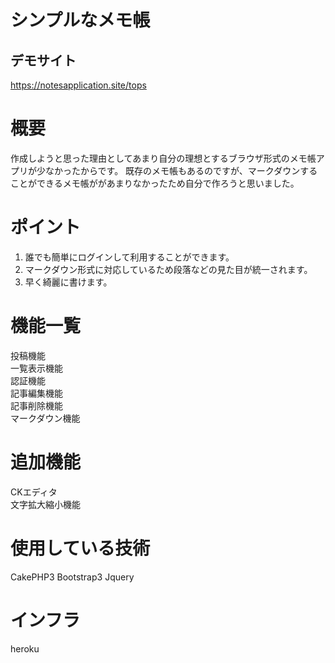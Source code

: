 # シンプルなメモ帳

## デモサイト
https://notesapplication.site/tops

# 概要
 作成しようと思った理由としてあまり自分の理想とするブラウザ形式のメモ帳アプリが少なかったからです。
 既存のメモ帳もあるのですが、マークダウンすることができるメモ帳ががあまりなかったため自分で作ろうと思いました。
 # ポイント
1. 誰でも簡単にログインして利用することができます。
2. マークダウン形式に対応しているため段落などの見た目が統一されます。
3. 早く綺麗に書けます。
# 機能一覧
投稿機能<br>
一覧表示機能<br>
認証機能<br>
記事編集機能<br>
記事削除機能<br>
マークダウン機能<br>

# 追加機能
 CKエディタ<br>
 文字拡大縮小機能

# 使用している技術
CakePHP3
Bootstrap3
Jquery
# インフラ
heroku

